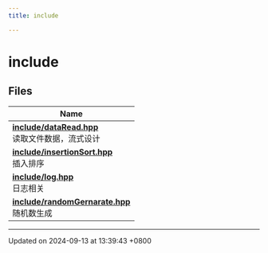 ```yaml
---
title: include

---
```


# include



## Files

| Name           |
| -------------- |
| **[include/dataRead.hpp](Files/data_read_8hpp.md#file-dataread.hpp)** <br />读取文件数据，流式设计  |
| **[include/insertionSort.hpp](Files/insertion_sort_8hpp.md#file-insertionsort.hpp)** <br />插入排序  |
| **[include/log.hpp](Files/log_8hpp.md#file-log.hpp)** <br />日志相关  |
| **[include/randomGernarate.hpp](Files/random_gernarate_8hpp.md#file-randomgernarate.hpp)** <br />随机数生成  |






-------------------------------

Updated on 2024-09-13 at 13:39:43 +0800
